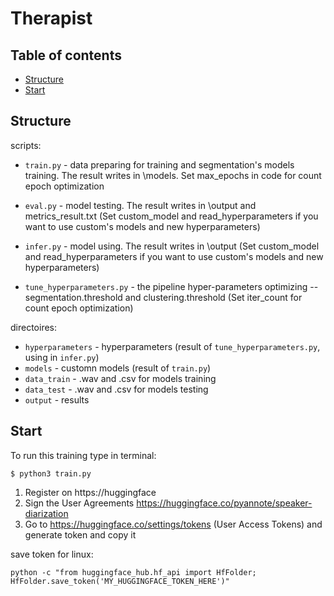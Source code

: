 # Therapist


## Table of contents
* [Structure](#Structure)
* [Start](#Start)

## Structure

scripts:
* `train.py` -  data preparing for training and segmentation's models training. The result writes in \models.
Set max_epochs in code for count epoch optimization
* `eval.py` - model testing. The result writes in \output and metrics_result.txt
(Set custom_model and read_hyperparameters if you want to use custom's models and new hyperparameters)
* `infer.py` - model using. The result writes in \output
(Set custom_model and read_hyperparameters if you want to use custom's models and new hyperparameters)

* `tune_hyperparameters.py` - the pipeline hyper-parameters optimizing -- segmentation.threshold and clustering.threshold 
(Set iter_count for count epoch optimization)


directoires:
* `hyperparameters` - hyperparameters (result of `tune_hyperparameters.py`, using in `infer.py`)
* `models` -  customn models (result of `train.py`)
* `data_train` - .wav and .csv for models training
* `data_test` - .wav and .csv for models testing
* `output` - results

	
## Start
To run this training type in terminal:

```
$ python3 train.py
```


1. Register on https://huggingface
2. Sign the User Agreements https://huggingface.co/pyannote/speaker-diarization
3. Go to https://huggingface.co/settings/tokens (User Access Tokens) and generate token and copy it

save token for linux:
```
python -c "from huggingface_hub.hf_api import HfFolder; HfFolder.save_token('MY_HUGGINGFACE_TOKEN_HERE')"
```